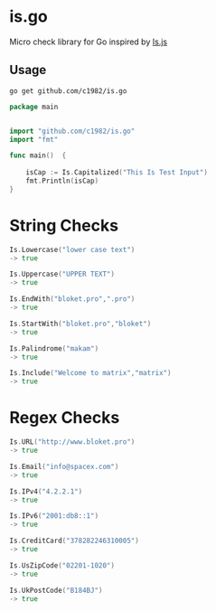 # is.go
Micro check library for Go inspired by [Is.js](https://github.com/arasatasaygin/is.js)


## Usage

```
go get github.com/c1982/is.go
```

```Go
package main


import "github.com/c1982/is.go"
import "fmt"

func main()  {
	
	isCap := Is.Capitalized("This Is Test Input")
	fmt.Println(isCap)
}
```

String Checks
===========

```Go
Is.Lowercase("lower case text")
-> true
```

```Go
Is.Uppercase("UPPER TEXT")
-> true
```

```Go
Is.EndWith("bloket.pro",".pro")
-> true
```

```Go
Is.StartWith("bloket.pro","bloket")
-> true
```

```Go
Is.Palindrome("makam")
-> true
```

```Go
Is.Include("Welcome to matrix","matrix")
-> true
```

Regex Checks
===========

```Go
Is.URL("http://www.bloket.pro")
-> true
```

```Go
Is.Email("info@spacex.com")
-> true
```

```Go
Is.IPv4("4.2.2.1")
-> true
```

```Go
Is.IPv6("2001:db8::1")
-> true
```

```Go
Is.CreditCard("378282246310005")
-> true
```

```Go
Is.UsZipCode("02201-1020")
-> true
```

```Go
Is.UkPostCode("B184BJ")
-> true
```